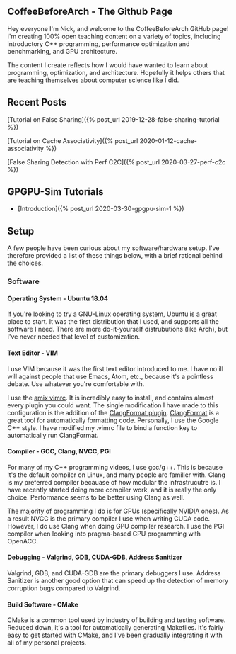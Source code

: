 ## CoffeeBeforeArch - The Github Page

Hey everyone I'm Nick, and welcome to the CoffeeBeforeArch GitHub page! I'm creating 100% open teaching content on a variety of topics, including introductory C++ programming, performance optimization and benchmarking, and GPU architecture.

The content I create reflects how I would have wanted to learn about programming, optimization, and architecture. Hopefully it helps others that are teaching themselves about computer science like I did.

## Recent Posts
[Tutorial on False Sharing]({% post_url 2019-12-28-false-sharing-tutorial %})

[Tutorial on Cache Associativity]({% post_url 2020-01-12-cache-associativity %})

[False Sharing Detection with Perf C2C]({% post_url 2020-03-27-perf-c2c %})

## GPGPU-Sim Tutorials

- [Introduction]({% post_url 2020-03-30-gpgpu-sim-1 %})

## Setup

A few people have been curious about my software/hardware setup. I've therefore provided a list of these things below, with a brief rational behind the choices.

### Software
#### Operating System - Ubuntu 18.04
If you're looking to try a GNU-Linux operating system, Ubuntu is a great place to start. It was the first distribution that I used, and supports all the software I need. There are more do-it-yourself distrubutions (like Arch), but I've never needed that level of customization.

#### Text Editor - VIM
I use VIM because it was the first text editor introduced to me. I have no ill will against people that use Emacs, Atom, etc., because it's a pointless debate. Use whatever you're comfortable with.

I use the [amix vimrc](https://github.com/amix/vimrc). It is incredibly easy to install, and contains almost every plugin you could want. The single modification I have made to this configuration is the addition of the [ClangFormat plugin](https://github.com/rhysd/vim-clang-format). [ClangFormat](http://clang.llvm.org/docs/ClangFormat.html) is a great tool for automatically formatting code. Personally, I use the Google C++ style. I have modified my .vimrc file to bind a function key to automatically run ClangFormat.

#### Compiler - GCC, Clang, NVCC, PGI
For many of my C++ programming videos, I use gcc/g++. This is because it's the default compiler on Linux, and many people are familier with. Clang is my preferred compiler becauase of how modular the infrastrucutre is. I have recently started doing more compiler work, and it is really the only choice. Performance seems to be better using Clang as well.

The majority of programming I do is for GPUs (specifically NVIDIA ones). As a result NVCC is the primary compiler I use when writing CUDA code. However, I do use Clang when doing GPU compiler research. I use the PGI compiler when looking into pragma-based GPU programming with OpenACC.

#### Debugging - Valgrind, GDB, CUDA-GDB, Address Sanitizer
Valgrind, GDB, and CUDA-GDB are the primary debuggers I use.  Address Sanitizer is another good option that can speed up the detection of memory corruption bugs compared to Valgrind.

#### Build Software - CMake
CMake is a common tool used by industry of building and testing software. Reduced down, it's a tool for automatically generating Makefiles. It's fairly easy to get started with CMake, and I've been gradually integrating it with all of my personal projects.

